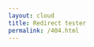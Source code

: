 ```yaml
---
layout: cloud
title: Redirect tester
permalink: /404.html
---
```


<script type="text/javascript" src="https://javascript-yaml-parser.googlecode.com/svn/trunk/src/yaml.js"></script>
<script language="javascript">
$( document ).ready(function() {
  YAML.fromURL("../redirects.yaml",function(data){
    var errors = YAML.getErrors();
    console.log($(location).attr('href'))
    if (errors.length == 0) {
      console.log("Done! Took " + YAML.getProcessingTime() + " miliseconds. data.redirects.length=" + data.redirects.length );
      console.log(data);
      for(i=0;i<data.redirects.length;i++)
      {
        if(data.redirects[i].from && data.redirects[i].to) {

        }
        //document.write(redirect.from + "=" redirect.to)
      }
    } else {
      console.log(document.getElementById("out").innerHTML = errors.join("<br>"));
    }
  });
});
</script>
